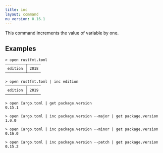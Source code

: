 ```yaml
---
title: inc
layout: command
nu_version: 0.16.1
---
```


This command increments the value of variable by one.

## Examples

```shell
> open rustfmt.toml
─────────┬──────
 edition │ 2018
─────────┴──────
```

```shell
> open rustfmt.toml | inc edition
─────────┬──────
 edition │ 2019
─────────┴──────
```

```shell
> open Cargo.toml | get package.version
0.15.1
```

```shell
> open Cargo.toml | inc package.version --major | get package.version
1.0.0
```

```shell
> open Cargo.toml | inc package.version --minor | get package.version
0.16.0
```

```shell
> open Cargo.toml | inc package.version --patch | get package.version
0.15.2
```
